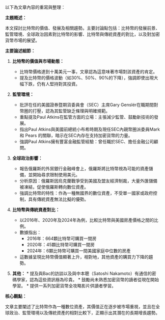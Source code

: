 以下為文章內容的重寫與整理：

**主題概述：**

本文探討比特幣的價值、發展及相關趨勢。主要討論點包括：比特幣的發展前景、監管環境、全球政治因素對比特幣的影響、比特幣與傳統資產的對比，以及對加密貨幣市場的展望。

**主要論述細節：**

1.  **比特幣的價值與市場動態：**
    *   比特幣價格達到十萬美元一事，文章認為這意味著市場對該資產的肯定。
    *   提及比特幣的價格波動（如30%、50%、90%的下降），強調即使出現大幅下跌，仍有人堅持對其投資。

2.  **監管環境：**
    *   批評在任的美國證券暨期貨委員會（SEC）主席Gary Genslér在職期間對幣圈的打壓，認為其監管缺乏條理與明確規範。
    *   重點提及Paul Atkins在監管方面的立場：主張減少監管、鼓勵新技術的發展。
    *   指出Paul Atkins與美國前總統小布希時期及現任SEC內親幣圈派委員Mark 和 Pears 的關聯，暗示在SEC內存在支持加密貨幣的力量。
    *   強調Paul Atkins擁有豐富金融監管經驗：曾任職於SEC、擔任金融公司顧問。

3.  **全球政治影響：**
    *   報告俄羅斯的外貿銀行金融峰會上，俄羅斯將比特幣視為可能的資產儲備，並開始尋求限制使用美元。
    *   分析原因：俄羅斯因烏克蘭戰爭受到美國及盟友經濟制裁，大量外匯儲備被凍結，促使俄羅斯轉向數位資產。
    *   強調比特幣的特性：作為一種無國界的數位資產，不受單一國家或政府控制，具有傳統資產無法比擬的優勢。

4.  **比特幣與傳統資產對比：**
    *   以2016年、2020年及2024年為例，比較比特幣與美國房產價格之間的比例。
    *   數據指出：
        *   2016年：664顆比特幣可購買一間房
        *   2020年：45顆比特幣可購買一間房
        *   2024年：6顆比特幣可購買一間美國家庭中位數的房產
    *   這數據呈現比特幣價值顯著上升，相對地，其他資產的購買力下降的趨勢。

5.   **其他：**
    *    提及與Bac的訪談以及與中本聰（Satoshi Nakamoto）有通信的密碼學家，認為這些資訊極為珍貴。
    *    鼓勵尚未熟悉加密貨幣的讀者從現在開始學習。
    *    提供一系列加密貨幣全攻略影片供讀者學習。

**核心觀點：**

文章主要闡述了比特幣作為一種數位資產，其價值正在逐步被市場重視，並且在全球政治、監管環境以及傳統資產的相對比較下，正顯示出其潛在的長期增長趨勢。